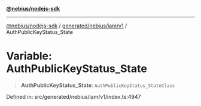 [**@nebius/nodejs-sdk**](../../../../../README.md)

***

[@nebius/nodejs-sdk](../../../../../README.md) / [generated/nebius/iam/v1](../README.md) / AuthPublicKeyStatus\_State

# Variable: AuthPublicKeyStatus\_State

> **AuthPublicKeyStatus\_State**: `AuthPublicKeyStatus_StateClass`

Defined in: src/generated/nebius/iam/v1/index.ts:4947
